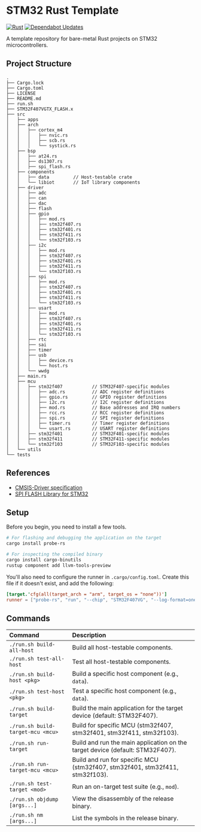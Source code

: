 # STM32 Rust Template

[![Rust](https://github.com/shishir-dey/stm32-rust-template/actions/workflows/rust.yml/badge.svg)](https://github.com/shishir-dey/stm32-rust-template/actions/workflows/rust.yml) [![Dependabot Updates](https://github.com/shishir-dey/stm32-rust-template/actions/workflows/dependabot/dependabot-updates/badge.svg)](https://github.com/shishir-dey/stm32-rust-template/actions/workflows/dependabot/dependabot-updates)

A template repository for bare-metal Rust projects on STM32 microcontrollers.

## Project Structure

```
.
├── Cargo.lock
├── Cargo.toml
├── LICENSE
├── README.md
├── run.sh
├── STM32F407VGTX_FLASH.x
├── src
│   ├── apps
│   ├── arch
│   │   ├── cortex_m4
│   │   │   ├── nvic.rs
│   │   │   ├── scb.rs
│   │   │   └── systick.rs
│   ├── bsp
│   │   ├── at24.rs
│   │   ├── ds1307.rs
│   │   ├── spi_flash.rs
│   ├── components
│   │   ├── data         // Host-testable crate
│   │   └── libiot       // IoT library components
│   ├── driver
│   │   ├── adc
│   │   ├── can
│   │   ├── dac
│   │   ├── flash
│   │   ├── gpio
│   │   │   ├── mod.rs
│   │   │   ├── stm32f407.rs
│   │   │   ├── stm32f401.rs
│   │   │   ├── stm32f411.rs
│   │   │   └── stm32f103.rs
│   │   ├── i2c
│   │   │   ├── mod.rs
│   │   │   ├── stm32f407.rs
│   │   │   ├── stm32f401.rs
│   │   │   ├── stm32f411.rs
│   │   │   └── stm32f103.rs
│   │   ├── spi
│   │   │   ├── mod.rs
│   │   │   ├── stm32f407.rs
│   │   │   ├── stm32f401.rs
│   │   │   ├── stm32f411.rs
│   │   │   └── stm32f103.rs
│   │   ├── usart
│   │   │   ├── mod.rs
│   │   │   ├── stm32f407.rs
│   │   │   ├── stm32f401.rs
│   │   │   ├── stm32f411.rs
│   │   │   └── stm32f103.rs
│   │   ├── rtc
│   │   ├── sai
│   │   ├── timer
│   │   ├── usb
│   │   │   ├── device.rs
│   │   │   └── host.rs
│   │   └── wwdg
│   ├── main.rs
│   ├── mcu
│   │   ├── stm32f407           // STM32F407-specific modules
│   │   │   ├── adc.rs          // ADC register definitions
│   │   │   ├── gpio.rs         // GPIO register definitions
│   │   │   ├── i2c.rs          // I2C register definitions
│   │   │   ├── mod.rs          // Base addresses and IRQ numbers
│   │   │   ├── rcc.rs          // RCC register definitions
│   │   │   ├── spi.rs          // SPI register definitions
│   │   │   ├── timer.rs        // Timer register definitions
│   │   │   └── usart.rs        // USART register definitions
│   │   ├── stm32f401           // STM32F401-specific modules
│   │   ├── stm32f411           // STM32F411-specific modules
│   │   └── stm32f103           // STM32F103-specific modules
│   └── utils
└── tests
```

## References

- [CMSIS-Driver specification](https://arm-software.github.io/CMSIS_5/Driver/html/index.html)
- [SPI FLASH Library for STM32](https://github.com/nimaltd/spif)

## Setup

Before you begin, you need to install a few tools.

```bash
# For flashing and debugging the application on the target
cargo install probe-rs

# For inspecting the compiled binary
cargo install cargo-binutils
rustup component add llvm-tools-preview
```

You'll also need to configure the runner in `.cargo/config.toml`. Create this file if it doesn't exist, and add the following:

```toml
[target.'cfg(all(target_arch = "arm", target_os = "none"))']
runner = ["probe-rs", "run", "--chip", "STM32F407VG", "--log-format=oneline"] # Replace with your target chip
```

## Commands

| Command | Description |
| :--- | :--- |
| `./run.sh build-all-host` | Build all host-testable components. |
| `./run.sh test-all-host` | Test all host-testable components. |
| `./run.sh build-host <pkg>` | Build a specific host component (e.g., `data`). |
| `./run.sh test-host <pkg>` | Test a specific host component (e.g., `data`). |
| `./run.sh build-target` | Build the main application for the target device (default: STM32F407). |
| `./run.sh build-target-mcu <mcu>` | Build for specific MCU (stm32f407, stm32f401, stm32f411, stm32f103). |
| `./run.sh run-target` | Build and run the main application on the target device (default: STM32F407). |
| `./run.sh run-target-mcu <mcu>` | Build and run for specific MCU (stm32f407, stm32f401, stm32f411, stm32f103). |
| `./run.sh test-target <mod>` | Run an on-target test suite (e.g., `mod`). |
| `./run.sh objdump [args...]` | View the disassembly of the release binary. |
| `./run.sh nm [args...]`| List the symbols in the release binary. |
